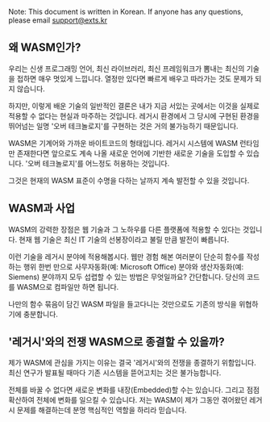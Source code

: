 Note: This document is written in Korean. If anyone has any questions, please email support@exts.kr

## 왜 WASM인가?
우리는 신생 프로그래밍 언어, 최신 라이브러리, 최신 프레임워크가 뽐내는 최신의 기술을 접하면 매우 멋있게 느낍니다. 열정만 있다면 빠르게 배우고 따라가는 것도 문제가 되지 않습니다.

하지만, 이렇게 배운 기술의 일반적인 결론은 내가 지금 서있는 곳에서는 이것을 실제로 적용할 수 없다는 현실과 마주하는 것입니다. 레거시 환경에서 그 당시에 구현된 환경을 뛰어넘는 일명 '오버 테크놀로지'를 구현하는 것은 거의 불가능하기 때문입니다.

WASM은 기계어와 가까운 바이트코드의 형태입니다. 레거시 시스템에 WASM 런타임만 존재한다면 앞으로도 계속 나올 새로운 언어에 기반한 새로운 기술을 도입할 수 있습니다. '오버 테크놀로지'를 어느정도 허용하는 것입니다.

그것은 현재의 WASM 표준이 수명을 다하는 날까지 계속 발전할 수 있을 것입니다.

## WASM과 사업
WASM의 강력한 장점은 웹 기술과 그 노하우를 다른 플랫폼에 적용할 수 있다는 것입니다. 현재 웹 기술은 최신 IT 기술의 선봉장이라고 불릴 만큼 발전이 빠릅니다.

이런 기술을 레거시 분야에 적용해봅시다. 웹만 경험 해본 여러분이 단순히 함수를 작성하는 행위 한번 만으로 사무자동화(예: Microsoft Office) 분야와 생산자동화(예: Siemens) 분야까지 모두 섭렵할 수 있는 방법은 무엇일까요? 간단합니다. 당신의 코드를 WASM으로 컴파일만 하면 됩니다.

나만의 함수 묶음이 담긴 WASM 파일을 들고다니는 것만으로도 기존의 방식을 위협하기에 충분합니다.

## '레거시'와의 전쟁 WASM으로 종결할 수 있을까?
제가 WASM에 관심을 가지는 이유는 결국 '레거시'와의 전쟁을 종결하기 위함입니다. 최신 연구가 발표될 때마다 기존 시스템을 뜯어고치는 것은 불가능합니다.

전체를 바꿀 수 없다면 새로운 변화를 내장(Embedded)할 수는 있습니다. 그리고 점점 확산하여 전체에 변화를 일으킬 수 있습니다. 저는 WASM이 제가 그동안 겪어왔던 레거시 문제를 해결하는데 분명 핵심적인 역할을 하리라 믿습니다.

